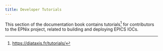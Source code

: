 ```yaml
---
title: Developer Tutorials
---
```


This section of the documentation book contains tutorials[^1] for contributors to the EPNix project, related to building and deploying EPICS IOCs.

[^1]: <https://diataxis.fr/tutorials/>

